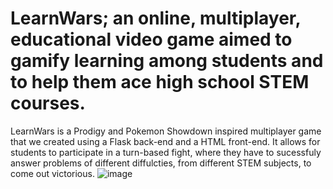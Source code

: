 # LearnWars; an online, multiplayer, educational video game aimed to gamify learning among students and to help them ace high school STEM courses.
 LearnWars is a Prodigy and Pokemon Showdown inspired multiplayer game that we created using a Flask back-end and a HTML front-end.
 It allows for students to participate in a turn-based fight, where they have to sucessfuly answer problems of different diffulcties, from different STEM subjects, to come out victorious. 
![image](https://github.com/fiona-cai/DualHacks/assets/135838928/47e7cc2f-9668-477a-ab31-abae99ccd816)
